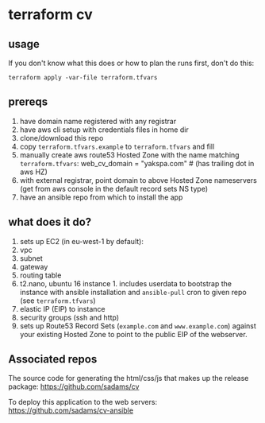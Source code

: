 # terraform cv

## usage

If you don't know what this does or how to plan the runs first, don't do this:

    terraform apply -var-file terraform.tfvars

## prereqs

1. have domain name registered with any registrar
1. have aws cli setup with credentials files in home dir
1. clone/download this repo
1. copy `terraform.tfvars.example` to `terraform.tfvars` and fill
1. manually create aws route53 Hosted Zone with the name matching `terraform.tfvars`:
    web_cv_domain = "yakspa.com" # (has trailing dot in aws HZ)
1. with external registrar, point domain to above Hosted Zone nameservers (get from aws console in the default record sets NS type)
1. have an ansible repo from which to install the app


## what does it do?

1. sets up EC2 (in eu-west-1 by default):
  1. vpc
  1. subnet
  1. gateway
  1. routing table
  1. t2.nano, ubuntu 16 instance
    1. includes userdata to bootstrap the instance with ansible installation and
    `ansible-pull` cron to given repo (see `terraform.tfvars`)
  1. elastic IP (EIP) to instance
  1. security groups (ssh and http)
1. sets up Route53 Record Sets (`example.com` and `www.example.com`) against your
existing Hosted Zone to point to the public EIP of the webserver.

## Associated repos

The source code for generating the html/css/js that makes up the release package:
https://github.com/sadams/cv

To deploy this application to the web servers:
https://github.com/sadams/cv-ansible
